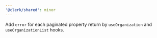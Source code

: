 ```yaml
---
'@clerk/shared': minor
---
```


Add `error` for each paginated property return by `useOrganization` and `useOrganizationList` hooks.
